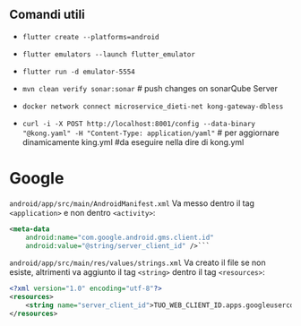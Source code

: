 ## Comandi utili
- `flutter create --platforms=android`
- `flutter emulators --launch flutter_emulator`
- `flutter run -d emulator-5554`
- `mvn clean verify sonar:sonar` # push changes on sonarQube Server

- `docker network connect microservice_dieti-net kong-gateway-dbless` 

- `curl -i -X POST http://localhost:8001/config --data-binary "@kong.yaml" -H "Content-Type: application/yaml"` # per aggiornare dinamicamente king.yml #da eseguire nella dire di kong.yml


# Google
`android/app/src/main/AndroidManifest.xml`
Va messo dentro il tag `<application>` e non dentro `<activity>`:
```xml
<meta-data
    android:name="com.google.android.gms.client.id"
    android:value="@string/server_client_id" />```

```
`android/app/src/main/res/values/strings.xml`
Va creato il file se non esiste, altrimenti va aggiunto il tag `<string>` dentro il tag `<resources>`:
```xml
<?xml version="1.0" encoding="utf-8"?>
<resources>
    <string name="server_client_id">TUO_WEB_CLIENT_ID.apps.googleusercontent.com</string>
</resources>

```
